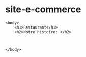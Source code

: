 # site-e-commerce
<!DOCTYPE html>
<html>
    <head>
        <meta charset="utf-8" />
        <link rel="stylesheet" href="Forme.css" />
        <title>Premiers tests du CSS</title>
    </head>

    <body>
        <h1>Restaurant</h1>
        <h2>Notre histoire: </h2>
        
        
        
    </body>
</html>
